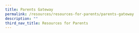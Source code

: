 ```yaml
---
title: Parents Gateway
permalink: /resources/resources-for-parents/parents-gateway
description: ""
third_nav_title: Resources for Parents
---
```

